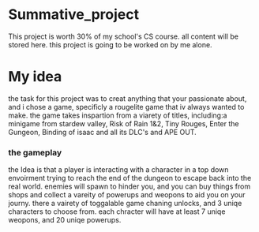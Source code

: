 # Summative_project
This project is worth 30% of my school's CS course. all content will be stored here. this project is going to be worked on by me alone.

# My idea
the task for this project was to creat anything that your passionate about, and i chose a game, specificly a rougelite game that iv always wanted to make. the game takes inspartion from a viarety of titles, including:a minigame from stardew valley, Risk of Rain 1&2, Tiny Rouges, Enter the Gungeon, Binding of isaac and all its DLC's and APE OUT. 

### the gameplay
the Idea is that a player is interacting with a character in a top down envoirment trying to reach the end of the dungeon to escape back into the real world. enemies will spawn to hinder you, and you can buy things from shops and collect a vareity of powerups and weopons to aid you on your journy. there a vairety of toggalable game chaning unlocks, and 3 uniqe characters to choose from. each chracter will have at least 7 uniqe weopons, and 20 uniqe powerups. 
